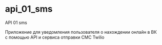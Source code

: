 # api_01_sms
API 01 sms

Приложение для уведомления пользователя о нахождении онлайн в ВК с помощью API и сервиса отправки СМС Twilio
